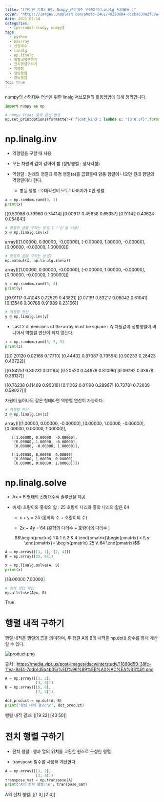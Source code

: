 ```yaml
---
title: "[파이썬 기초] 09. Numpy_선형대수 연산하기(linalg 서브모듈 )"
cover: "https://images.unsplash.com/photo-1461749280684-dccba630e2f6?w=1920&h=1080&fit=crop"
date: 2021-07-14
categories:
  - [personal-study, numpy]
tags:
  - python
  - ndarray
  - 선형대수
  - linalg
  - np.linalg
  - 행렬내적구하기
  - 전치행렬구하기
  - 역행렬
  - 정방행렬
  - 항등행렬
toc: true
---
```

numpy의 선형대수 연산을 위한 linalg 서브모듈의 활용방법에 대해 정리합니다.

```python
import numpy as np

# numpy float 출력 옵션 변경
np.set_printoptions(formatter={'float_kind': lambda x: "{0:0.5f}".format(x)})
```

# np.linalg.inv

 - 역행렬을 구할 때 사용

 - 모든 차원의 값이 같아야 함 (정방행렬 : 정사각형)

 - 역행렬 : 원래의 행렬과 특정 행렬(a)를 곱했을때 항등 행렬이 나오면 원래 행렬의 역행렬이라 한다.

     - 항등 행렬 : 주대각선이 모두1 나머지가 0인 행렬     

```python
x = np.random.rand(3, 3)
print(x)
```


[[0.53986 0.79960 0.74414]
 [0.00917 0.45658 0.65357]
 [0.91142 0.43624 0.05484]]


```python
# 행렬의 곱을 구하는 방법 1 ('@'을 사용)
x @ np.linalg.inv(x)
```


array([[1.00000, 0.00000, -0.00000],
       [-0.00000, 1.00000, -0.00000],
       [0.00000, -0.00000, 1.00000]])


```python
# 행렬의 곱을 구하는 방법2
np.matmul(x, np.linalg.inv(x))
```


array([[1.00000, 0.00000, -0.00000],
       [-0.00000, 1.00000, -0.00000],
       [0.00000, -0.00000, 1.00000]])


```python
y = np.random.rand(3, 4)
print(y)
```


[[0.91117 0.41043 0.72529 0.43821]
 [0.07191 0.83217 0.08042 0.61041]
 [0.13546 0.30789 0.91989 0.23166]]


```python
# 역행렬 연산
y @ np.linalg.inv(y)
```

- Last 2 dimensions of the array must be square : 즉 차원값이 정방행렬이 아니어서 역행렬 연산이 되지 않는다.

```python
z = np.random.rand(3, 3, 3)
print(z)
```


[[[0.20120 0.02166 0.17710]
  [0.44432 0.87087 0.70554]
  [0.90233 0.26423 0.43722]]

 [[0.84251 0.80231 0.01184]
  [0.20520 0.44978 0.81096]
  [0.09792 0.33678 0.38137]]

 [[0.76238 0.11469 0.96316]
  [0.11062 0.01190 0.28967]
  [0.73781 0.72039 0.58027]]]

차원이 늘어나도 같은 형태라면 역행렬 연산이 가능하다.

```python
# 역행렬 연산
z @ np.linalg.inv(z)
```


array([[[1.00000, 0.00000, -0.00000],
        [0.00000, 1.00000, -0.00000],
        [0.00000, 0.00000, 1.00000]],

       [[1.00000, 0.00000, -0.00000],
        [0.00000, 1.00000, -0.00000],
        [0.00000, -0.00000, 1.00000]],

       [[1.00000, 0.00000, 0.00000],
        [0.00000, 1.00000, 0.00000],
        [0.00000, 0.00000, 1.00000]]])

# np.linalg.solve

 - Ax = B 형태의 선형대수식 솔루션을 제공

 - 예제) 호랑이와 홍학의 합 : 25 호랑이 다리와 홍학 다리의 합은 64

   - x + y = 25 (홍학의 수 + 호랑이의 수)

   - 2x + 4y = 64 (홍학의 다리수 + 호랑이의 다리수 )

 $$\begin{pmatrix} 1 & 1 \\ 2 & 4 \end{pmatrix}\begin{pmatrix} x \\ y \end{pmatrix}= \begin{pmatrix} 25 \\ 64 \end{pmatrix}$$

```python
A = np.array([[1, 1], [2, 4]])
B = np.array([25, 64])

x = np.linalg.solve(A, B)
print(x)
```


[18.00000 7.00000]


```python
# 실제 정답 확인
np.allclose(A@x, B)
```


True

# 행렬 내적 구하기

행렬 내적은 행렬의 곱을 의미하며, 두 행렬 A와 B의 내적은 np.dot() 함수를 통해 계산할 수 있다.

![product.png](assets/images/numpy/inner_product.png)

출처 : https://media.vlpt.us/post-images/dscwinterstudy/11890d50-38fc-11ea-8a14-7ddb1d5b4b35/%ED%96%89%EB%A0%AC%EA%B3%B1.png

```python
A = np.array([[1, 2],
              [3, 4]])
B = np.array([[5, 6],
              [7, 8]])

dot_product = np.dot(A, B)
print('행렬 내적 결과:\n', dot_product)
```


행렬 내적 결과:
 [[19 22]
 [43 50]]

# 전치 행렬 구하기

- 전치 행렬 :  행과 열의 위치를 교환한 원소로 구성한 행렬

- transpose 함수를 사용해 계산한다.

```python
A = np.array([[1, 2],
              [3, 4]])
transpose_mat = np.transpose(A)
print('A의 전치 행렬:\n', transpose_mat)
```


A의 전치 행렬:
 [[1 3]
 [2 4]]
